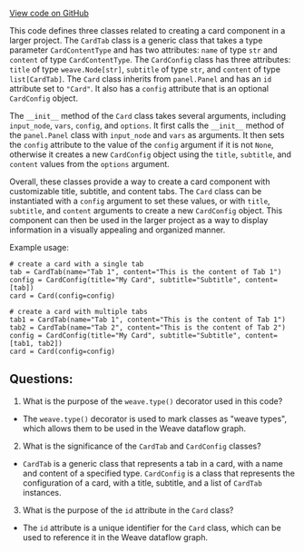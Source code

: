 [View code on GitHub](https://github.com/wandb/weave/weave/panels/panel_card.py)

This code defines three classes related to creating a card component in a larger project. The `CardTab` class is a generic class that takes a type parameter `CardContentType` and has two attributes: `name` of type `str` and `content` of type `CardContentType`. The `CardConfig` class has three attributes: `title` of type `weave.Node[str]`, `subtitle` of type `str`, and `content` of type `list[CardTab]`. The `Card` class inherits from `panel.Panel` and has an `id` attribute set to `"Card"`. It also has a `config` attribute that is an optional `CardConfig` object. 

The `__init__` method of the `Card` class takes several arguments, including `input_node`, `vars`, `config`, and `options`. It first calls the `__init__` method of the `panel.Panel` class with `input_node` and `vars` as arguments. It then sets the `config` attribute to the value of the `config` argument if it is not `None`, otherwise it creates a new `CardConfig` object using the `title`, `subtitle`, and `content` values from the `options` argument. 

Overall, these classes provide a way to create a card component with customizable title, subtitle, and content tabs. The `Card` class can be instantiated with a `config` argument to set these values, or with `title`, `subtitle`, and `content` arguments to create a new `CardConfig` object. This component can then be used in the larger project as a way to display information in a visually appealing and organized manner. 

Example usage:

```
# create a card with a single tab
tab = CardTab(name="Tab 1", content="This is the content of Tab 1")
config = CardConfig(title="My Card", subtitle="Subtitle", content=[tab])
card = Card(config=config)

# create a card with multiple tabs
tab1 = CardTab(name="Tab 1", content="This is the content of Tab 1")
tab2 = CardTab(name="Tab 2", content="This is the content of Tab 2")
config = CardConfig(title="My Card", subtitle="Subtitle", content=[tab1, tab2])
card = Card(config=config)
```
## Questions: 
 1. What is the purpose of the `weave.type()` decorator used in this code?
- The `weave.type()` decorator is used to mark classes as "weave types", which allows them to be used in the Weave dataflow graph.

2. What is the significance of the `CardTab` and `CardConfig` classes?
- `CardTab` is a generic class that represents a tab in a card, with a name and content of a specified type. `CardConfig` is a class that represents the configuration of a card, with a title, subtitle, and a list of `CardTab` instances.

3. What is the purpose of the `id` attribute in the `Card` class?
- The `id` attribute is a unique identifier for the `Card` class, which can be used to reference it in the Weave dataflow graph.
